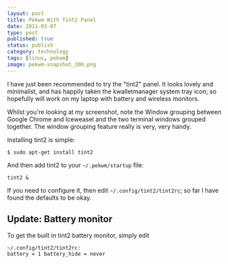 ```yaml
--- 
layout: post 
title: Pekwm With Tint2 Panel
date: 2011-03-07
type: post 
published: true 
status: publish
category: technology
tags: [linux, pekwm]
image: pekwm-snapshot_300.png
---
```


I have just been recommended to try the "tint2" panel. It looks lovely
and minimalist, and has happily taken the kwalletmanager system tray
icon; so hopefully will work on my laptop with battery and wireless
monitors.

<!--more-->

Whilst you're looking at my screenshot, note the Window grouping between
Google Chrome and Iceweasel and the two terminal windows grouped
together. The window grouping feature really is very, very handy.

Installing tint2 is simple:

    $ sudo apt-get install tint2

And then add tint2 to your `~/.pekwm/startup` file:

    tint2 &

If you need to configure it, then edit `~/.config/tint2/tint2rc`; so far
I have found the defaults to be okay.

Update: Battery monitor
-----------------------

To get the built in tint2 battery monitor, simply edit

    ~/.config/tint2/tint2rc:
    battery = 1 battery_hide = never

